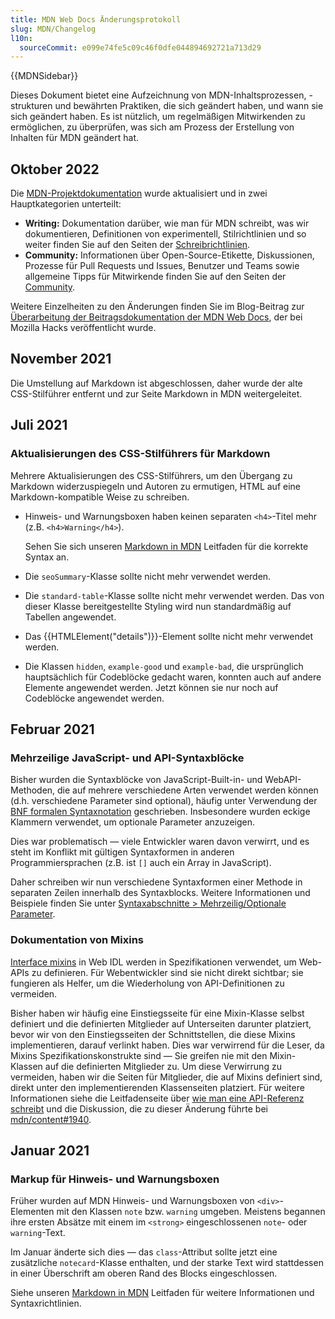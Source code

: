 ```yaml
---
title: MDN Web Docs Änderungsprotokoll
slug: MDN/Changelog
l10n:
  sourceCommit: e099e74fe5c09c46f0dfe044894692721a713d29
---
```


{{MDNSidebar}}

Dieses Dokument bietet eine Aufzeichnung von MDN-Inhaltsprozessen, -strukturen und bewährten Praktiken, die sich geändert haben, und wann sie sich geändert haben. Es ist nützlich, um regelmäßigen Mitwirkenden zu ermöglichen, zu überprüfen, was sich am Prozess der Erstellung von Inhalten für MDN geändert hat.

## Oktober 2022

Die [MDN-Projektdokumentation](/de/docs/MDN) wurde aktualisiert und in zwei Hauptkategorien unterteilt:

- **Writing:** Dokumentation darüber, wie man für MDN schreibt, was wir dokumentieren, Definitionen von experimentell, Stilrichtlinien und so weiter finden Sie auf den Seiten der [Schreibrichtlinien](/de/docs/MDN/Writing_guidelines).
- **Community:** Informationen über Open-Source-Etikette, Diskussionen, Prozesse für Pull Requests und Issues, Benutzer und Teams sowie allgemeine Tipps für Mitwirkende finden Sie auf den Seiten der [Community](/de/docs/MDN/Community).

Weitere Einzelheiten zu den Änderungen finden Sie im Blog-Beitrag zur [Überarbeitung der Beitragsdokumentation der MDN Web Docs](https://hacks.mozilla.org/2022/10/revamp-of-mdn-web-docs-contribution-docs/), der bei Mozilla Hacks veröffentlicht wurde.

## November 2021

Die Umstellung auf Markdown ist abgeschlossen, daher wurde der alte CSS-Stilführer entfernt und zur Seite Markdown in MDN weitergeleitet.

## Juli 2021

### Aktualisierungen des CSS-Stilführers für Markdown

Mehrere Aktualisierungen des CSS-Stilführers, um den Übergang zu Markdown widerzuspiegeln und Autoren zu ermutigen, HTML auf eine Markdown-kompatible Weise zu schreiben.

- Hinweis- und Warnungsboxen haben keinen separaten `<h4>`-Titel mehr (z.B. `<h4>Warning</h4>`).

  Sehen Sie sich unseren [Markdown in MDN](/de/docs/MDN/Writing_guidelines/Howto/Markdown_in_MDN#notes_warnings_and_callouts) Leitfaden für die korrekte Syntax an.

- Die `seoSummary`-Klasse sollte nicht mehr verwendet werden.
- Die `standard-table`-Klasse sollte nicht mehr verwendet werden. Das von dieser Klasse bereitgestellte Styling wird nun standardmäßig auf Tabellen angewendet.
- Das {{HTMLElement("details")}}-Element sollte nicht mehr verwendet werden.
- Die Klassen `hidden`, `example-good` und `example-bad`, die ursprünglich hauptsächlich für Codeblöcke gedacht waren, konnten auch auf andere Elemente angewendet werden. Jetzt können sie nur noch auf Codeblöcke angewendet werden.

## Februar 2021

### Mehrzeilige JavaScript- und API-Syntaxblöcke

Bisher wurden die Syntaxblöcke von JavaScript-Built-in- und WebAPI-Methoden, die auf mehrere verschiedene Arten verwendet werden können (d.h. verschiedene Parameter sind optional), häufig unter Verwendung der [BNF formalen Syntaxnotation](https://en.wikipedia.org/wiki/Backus%E2%80%93Naur_form) geschrieben. Insbesondere wurden eckige Klammern verwendet, um optionale Parameter anzuzeigen.

Dies war problematisch — viele Entwickler waren davon verwirrt, und es steht im Konflikt mit gültigen Syntaxformen in anderen Programmiersprachen (z.B. ist `[]` auch ein Array in JavaScript).

Daher schreiben wir nun verschiedene Syntaxformen einer Methode in separaten Zeilen innerhalb des Syntaxblocks. Weitere Informationen und Beispiele finden Sie unter [Syntaxabschnitte > Mehrzeilig/Optionale Parameter](/de/docs/MDN/Writing_guidelines/Page_structures/Syntax_sections#multiple_linesoptional_parameters).

### Dokumentation von Mixins

[Interface mixins](https://heycam.github.io/webidl/#idl-interface-mixins) in Web IDL werden in Spezifikationen verwendet, um Web-APIs zu definieren. Für Webentwickler sind sie nicht direkt sichtbar; sie fungieren als Helfer, um die Wiederholung von API-Definitionen zu vermeiden.

Bisher haben wir häufig eine Einstiegsseite für eine Mixin-Klasse selbst definiert und die definierten Mitglieder auf Unterseiten darunter platziert, bevor wir von den Einstiegsseiten der Schnittstellen, die diese Mixins implementieren, darauf verlinkt haben. Dies war verwirrend für die Leser, da Mixins Spezifikationskonstrukte sind — Sie greifen nie mit den Mixin-Klassen auf die definierten Mitglieder zu. Um diese Verwirrung zu vermeiden, haben wir die Seiten für Mitglieder, die auf Mixins definiert sind, direkt unter den implementierenden Klassenseiten platziert. Für weitere Informationen siehe die Leitfadenseite über [wie man eine API-Referenz schreibt](/de/docs/MDN/Writing_guidelines/Howto/Write_an_api_reference/Information_contained_in_a_WebIDL_file#mixins) und die Diskussion, die zu dieser Änderung führte bei [mdn/content#1940](https://github.com/mdn/content/issues/1940).

## Januar 2021

### Markup für Hinweis- und Warnungsboxen

Früher wurden auf MDN Hinweis- und Warnungsboxen von `<div>`-Elementen mit den Klassen `note` bzw. `warning` umgeben. Meistens begannen ihre ersten Absätze mit einem im `<strong>` eingeschlossenen `note`- oder `warning`-Text.

Im Januar änderte sich dies — das `class`-Attribut sollte jetzt eine zusätzliche `notecard`-Klasse enthalten, und der starke Text wird stattdessen in einer Überschrift am oberen Rand des Blocks eingeschlossen.

Siehe unseren [Markdown in MDN](/de/docs/MDN/Writing_guidelines/Howto/Markdown_in_MDN#notes_warnings_and_callouts) Leitfaden für weitere Informationen und Syntaxrichtlinien.
